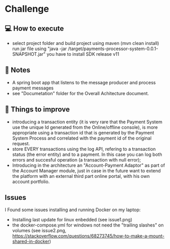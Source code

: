 # Challenge

## :computer: How to execute

 * select project folder and build project using maven (mvn clean install)
   run jar file using "java -jar /target/payments-processor-system-0.0.1-SNAPSHOT.jar" 
   you have to install SDK release v11

## :memo: Notes

 * A spring boot app that listens to the message producer and process payment messages	
 * see "Documetation" folder for the Overall Achitecture document.
 
## :pushpin: Things to improve

 * introducing a transaction entity (it is very rare that the Payment System use the unique Id generated from the Online/offline console), is more appropriate using a transaction id that is generated by the Payment System Process and correlated with the payment id of the original request.
 * store EVERY transactions using the log API, refering to a transaction status (the error entity) and to a payment. In this case you can log both errors and succesful operation (a transaction with null error);
 * Introducing in the architecture an "Account-Payment Adaptor" as part of the Account Manager module, just in case in the future want to extend the platform with an external third part online portal, with his own account portfolio.

## Issues
 I Found some issues installing and running Docker on my laptop:
 * Installing last update for linux enbedded (see issue1.png)
 * the docker-compose.yml for windows not need the "trailing slashes" on volumes (see issue2.png, https://stackoverflow.com/questions/68273745/how-to-make-a-mount-shared-in-docker) 